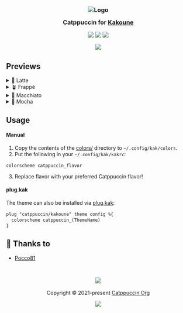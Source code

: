 <h3 align="center">
  <img src="https://raw.githubusercontent.com/catppuccin/catppuccin/main/assets/logos/exports/1544x1544_circle.png" width="100" alt="Logo"/><br/>
  <img src="https://raw.githubusercontent.com/catppuccin/catppuccin/main/assets/misc/transparent.png" height="30" width="0px"/>
  Catppuccin for <a href="https://github.com/mawww/kakoune">Kakoune</a>
  <img src="https://raw.githubusercontent.com/catppuccin/catppuccin/main/assets/misc/transparent.png" height="30" width="0px"/>
</h3>

<p align="center">
    <a href="https://github.com/catppuccin/kakoune/stargazers"><img src="https://img.shields.io/github/stars/catppuccin/kakoune?colorA=363a4f&colorB=b7bdf8&style=for-the-badge"></a>
    <a href="https://github.com/catppuccin/kakoune/issues"><img src="https://img.shields.io/github/issues/catppuccin/kakoune?colorA=363a4f&colorB=f5a97f&style=for-the-badge"></a>
    <a href="https://github.com/catppuccin/kakoune/contributors"><img src="https://img.shields.io/github/contributors/catppuccin/kakoune?colorA=363a4f&colorB=a6da95&style=for-the-badge"></a>
</p>

<p align="center">
  <img src="assets/preview.webp"/>
</p>

## Previews

<details>
<summary>🌻 Latte</summary>
<img src="assets/latte.webp"/>
</details>
<details>
<summary>🪴 Frappé</summary>
<img src="assets/frappe.webp"/>
</details>
<details>
<summary>🌺 Macchiato</summary>
<img src="assets/macchiato.webp"/>
</details>
<details>
<summary>🌿 Mocha</summary>
<img src="assets/mocha.webp"/>
</details>

## Usage

#### Manual
1. Copy the contents of the [colors/](./colors) directory to `~/.config/kak/colors`.
2. Put the following in your `~/.config/kak/kakrc`:

```kak
colorscheme catppuccin_flavor
```

3. Replace flavor with your preferred Catppuccin flavor!

#### plug.kak
The theme can also be installed via [plug.kak](https://github.com/andreyorst/plug.kak):

```kak
plug "catppuccin/kakoune" theme config %{
  colorscheme catppuccin_(ThemeName)
}
```

## 💝 Thanks to

- [Pocco81](https://github.com/Pocco81)

&nbsp;

<p align="center"><img src="https://raw.githubusercontent.com/catppuccin/catppuccin/main/assets/footers/gray0_ctp_on_line.svg?sanitize=true" /></p>
<p align="center">Copyright &copy; 2021-present <a href="https://github.com/catppuccin" target="_blank">Catppuccin Org</a>
<p align="center"><a href="https://github.com/catppuccin/catppuccin/blob/main/LICENSE"><img src="https://img.shields.io/static/v1.svg?style=for-the-badge&label=License&message=MIT&logoColor=d9e0ee&colorA=363a4f&colorB=b7bdf8"/></a></p>
